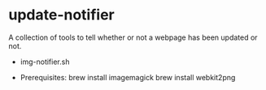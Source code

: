 update-notifier
===============

A collection of tools to tell whether or not a webpage has been updated or not.

- img-notifier.sh

- Prerequisites:
    brew install imagemagick
    brew install webkit2png

